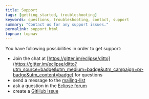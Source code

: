 ```yaml
---
title: Support
tags: [getting_started, troubleshooting]
keywords: questions, troubleshooting, contact, support
summary: "Contact us for any support issues."
permalink: support.html
topnav: topnav
---
```


You have following possibilities in order to get support:

* Join the chat at [https://gitter.im/eclipse/ditto](https://gitter.im/eclipse/ditto?utm_source=badge&utm_medium=badge&utm_campaign=pr-badge&utm_content=badge) for questions
* send a message to the [mailing-list](https://dev.eclipse.org/mailman/listinfo/ditto-dev)
* ask a question in the [Eclipse forum](https://www.eclipse.org/forums/index.php/f/364/)
* create a [GitHub issue](https://github.com/eclipse/ditto/issues)
